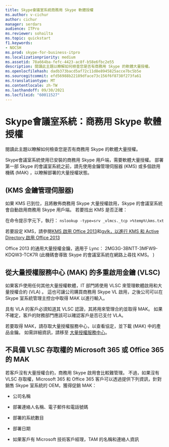 ```yaml
---
title: Skype會議室系統商務用 Skype 軟體授權
ms.author: v-cichur
author: cichur
manager: serdars
audience: ITPro
ms.reviewer: sohailta
ms.topic: quickstart
f1.keywords:
- NOCSH
ms.prod: skype-for-business-itpro
ms.localizationpriority: medium
ms.assetid: 78a664ba-fefc-4423-ac8f-b58e6fbc2e55
description: 閱讀此主題以瞭解如何檢查您是否有商務用 Skype 的軟體大量授權。
ms.openlocfilehash: dadb373bacd5af72c11d8e8945825acce7bc5b5e
ms.sourcegitcommit: efd56988b22189dface73c156f6f8738f273fa61
ms.translationtype: MT
ms.contentlocale: zh-TW
ms.lasthandoff: 09/30/2021
ms.locfileid: "60011527"
---
```

# <a name="skype-room-system-skype-for-business-software-license"></a>Skype會議室系統：商務用 Skype 軟體授權
 
閱讀此主題以瞭解如何檢查您是否有商務用 Skype 的軟體大量授權。 
  
Skype會議室系統使用已安裝的商務用 Skype 用戶端，需要軟體大量授權。 部署第一部 Skype 的會議室系統之前，請先使用金鑰管理伺服器 (KMS) 或多個啟用機碼 (MAK) ，以瞭解部署的大量授權狀態。
  
## <a name="key-management-servers-kms"></a> (KMS 金鑰管理伺服器) 

如果 KMS 已到位，且將散佈商務用 Skype 大量授權啟用，Skype 的會議室系統會自動啟用商務用 Skype 用戶端。 若要找出 KMS 是否正確：
  
在命令提示字元下，執行：  `nslookup -type=srv _vlmcs._tcp >%temp%\kms.txt`
  
若要設定 KMS，請參閱[KMS 啟用 Office 2013](/previous-versions/office/office-2013-resource-kit/ee624357(v=office.15))和[gvlk，以進行 KMS 和 Active Directory 啟用 Office 2013](/DeployOffice/vlactivation/gvlks)
  
Office 2013 的通用大量授權金鑰，適用于 Lync： 2MG3G-3BNTT-3MFW9-KDQW3-TCK7R (此機碼會導致 Skype 的會議室系統在網路上尋找 KMS。 ) 
  
## <a name="multiple-activation-keys-mak-from-the-volume-license-service-center-vlsc"></a>從大量授權服務中心 (MAK) 的多重啟用金鑰 (VLSC) 

如果客戶使用任何其他大量授權軟體，IT 部門將使用 VLSC 來管理軟體啟用和大量授權合約 (VLA) 。 這也可讓公司購買商務用 Skype VL 啟用，之後公司可以在 Skype 室系統管理主控台中取得 MAK 以進行輸入。
  
具有 VLA 的客戶必須知道其 VLSC 認證，其將用來管理合約並取得 MAK。 如果不確定，客戶的財務部門應該可以確認客戶是否已支付 VLA。
  
若要取得 MAK，請存取大量授權服務中心，以查看協定，並下載 (MAK) 中的產品金鑰。 如需詳細資訊，請移至 [大量授權服務中心](https://www.microsoft.com/Licensing/servicecenter/default.aspx)。 
  
## <a name="mak-for-microsoft-365-or-office-365-without-vlsc-access"></a>不具備 VLSC 存取權的 Microsoft 365 或 Office 365 的 MAK

若客戶沒有大量授權合約，商務用 Skype 啟用會比較難管理。 不過，如果沒有 VLSC 存取權，Microsoft 365 和 Office 365 客戶可以透過提供下列資訊，針對銷售 Skype 室系統的 OEM，獲得促銷 MAK：
  
- 公司名稱
    
- 部署連絡人名稱、電子郵件和電話號碼
    
- 部署的系統數目
    
- 部署日期
    
- 如果客戶有 Microsoft 技術客戶經理，TAM 的名稱和連絡人資訊
